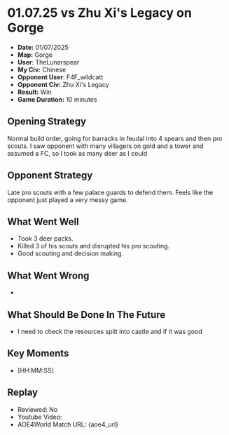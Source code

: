 # 01.07.25 vs Zhu Xi's Legacy on Gorge

- **Date:** 01/07/2025
- **Map:** Gorge
- **User**: TheLunarspear
- **My Civ:** Chinese
- **Opponent User**: F4F_wildcatt
- **Opponent Civ:** Zhu Xi's Legacy
- **Result:** Win
- **Game Duration:** 10 minutes

## Opening Strategy
Normal build order, going for barracks in feudal into 4 spears and then pro scouts.
I saw opponent with many villagers on gold and a tower and assumed a FC, so I took as many deer as I could

## Opponent Strategy
Late pro scouts with a few palace guards to defend them.
Feels like the opponent just played a very messy game.

## What Went Well
- Took 3 deer packs.
- Killed 3 of his scouts and disrupted his pro scouting.
- Good scouting and decision making.

## What Went Wrong
- 

## What Should Be Done In The Future
- I need to check the resources split into castle and if it was good

## Key Moments
- [HH:MM:SS] 

## Replay
- Reviewed: No
- Youtube Video:
- AOE4World Match URL: {aoe4_url}